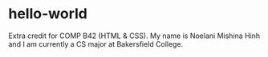 # hello-world
Extra credit for COMP B42 (HTML &amp; CSS).
My name is Noelani Mishina Hinh and I am currently a CS major at Bakersfield College.
